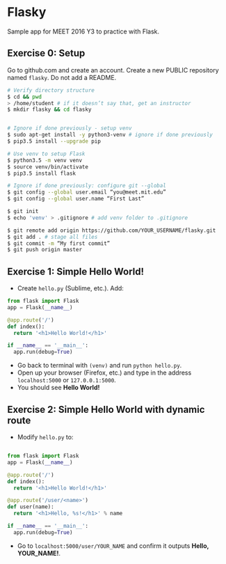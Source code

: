 # Flasky
Sample app for MEET 2016 Y3 to practice with Flask.

## Exercise 0: Setup
Go to github.com and create an account. Create a new PUBLIC repository named `flasky`. Do not add a README.


```bash
# Verify directory structure
$ cd && pwd
> /home/student # if it doesn’t say that, get an instructor
$ mkdir flasky && cd flasky


# Ignore if done previously - setup venv
$ sudo apt-get install -y python3-venv # ignore if done previously
$ pip3.5 install --upgrade pip

# Use venv to setup Flask
$ python3.5 -m venv venv
$ source venv/bin/activate
$ pip3.5 install flask

# Ignore if done previously: configure git --global
$ git config --global user.email “you@meet.mit.edu”
$ git config --global user.name “First Last”

$ git init
$ echo 'venv' > .gitignore # add venv folder to .gitignore

$ git remote add origin https://github.com/YOUR_USERNAME/flasky.git
$ git add . # stage all files
$ git commit -m “My first commit”
$ git push origin master
```

## Exercise 1: Simple Hello World!

- Create `hello.py` (Sublime, etc.). Add:

```python
from flask import Flask
app = Flask(__name__)

@app.route('/')
def index():
  return '<h1>Hello World!</h1>'

if __name__ == '__main__':
  app.run(debug=True)
```
- Go back to terminal with `(venv)` and run `python hello.py`.
- Open up your browser (Firefox, etc.) and type in the address `localhost:5000` or `127.0.0.1:5000`.
- You should see **Hello World!**

## Exercise 2: Simple Hello World with dynamic route
- Modify `hello.py` to:

```python

from flask import Flask
app = Flask(__name__)

@app.route('/')
def index():
  return '<h1>Hello World!</h1>'

@app.route('/user/<name>')
def user(name):
  return '<h1>Hello, %s!</h1>' % name

if __name__ == '__main__':
  app.run(debug=True)
```
- Go to `localhost:5000/user/YOUR_NAME` and confirm it outputs **Hello, YOUR_NAME!**.